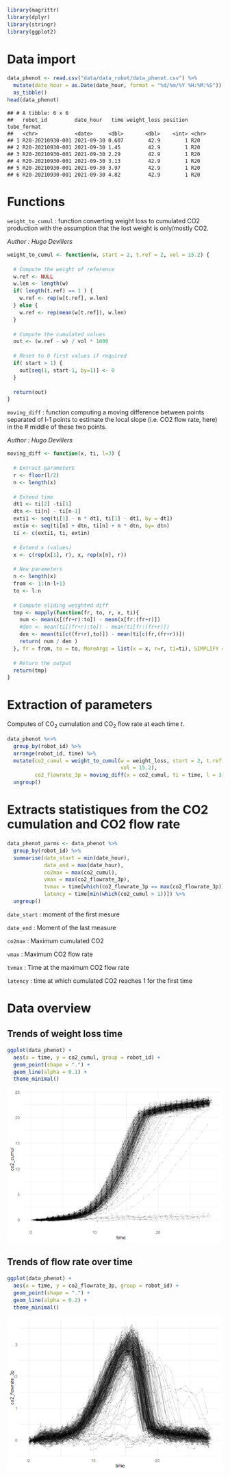 ```r
library(magrittr)
library(dplyr)
library(stringr)
library(ggplot2)
```

# Data import

```r
data_phenot <- read.csv("data/data_robot/data_phenot.csv") %>%
  mutate(date_hour = as.Date(date_hour, format = "%d/%m/%Y %H:%M:%S")) %>%
  as_tibble()
head(data_phenot)
```

    ## # A tibble: 6 x 6
    ##   robot_id         date_hour   time weight_loss position tube_format
    ##   <chr>            <date>     <dbl>       <dbl>    <int> <chr>      
    ## 1 R20-20210930-001 2021-09-30 0.607        42.9        1 R20        
    ## 2 R20-20210930-001 2021-09-30 1.45         42.9        1 R20        
    ## 3 R20-20210930-001 2021-09-30 2.29         42.9        1 R20        
    ## 4 R20-20210930-001 2021-09-30 3.13         42.9        1 R20        
    ## 5 R20-20210930-001 2021-09-30 3.97         42.9        1 R20        
    ## 6 R20-20210930-001 2021-09-30 4.82         42.9        1 R20

# Functions

`weight_to_cumul` : function converting weight loss to cumulated CO2
production with the assumption that the lost weight is only/mostly CO2.

*Author : Hugo Devillers*

```r
weight_to_cumul <- function(w, start = 2, t.ref = 2, vol = 15.2) {

  # Compute the weight of reference
  w.ref <- NULL
  w.len <- length(w)
  if( length(t.ref) == 1 ) {
    w.ref <- rep(w[t.ref], w.len)
  } else {
    w.ref <- rep(mean(w[t.ref]), w.len)
  }

  # Compute the cumulated values
  out <- (w.ref - w) / vol * 1000

  # Reset to 0 first values if required
  if( start > 1) {
    out[seq(1, start-1, by=1)] <- 0
  }

  return(out)
}
```

`moving_diff` : function computing a moving difference between points
separated of l-1 points to estimate the local slope (i.e. CO2 flow rate,
here) in the # middle of these two points.

*Author : Hugo Devillers*

```r
moving_diff <- function(x, ti, l=3) {

  # Extract parameters
  r <- floor(l/2)
  n <- length(x)

  # Extend time
  dt1 <- ti[2] -ti[1]
  dtn <- ti[n] - ti[n-1]
  exti1 <- seq(ti[1] - n * dt1, ti[1] - dt1, by = dt1)
  extin <- seq(ti[n] + dtn, ti[n] + n * dtn, by= dtn)
  ti <- c(exti1, ti, extin)

  # Extend x (values)
  x <- c(rep(x[1], r), x, rep(x[n], r))

  # New parameters
  n <- length(x)
  from <- 1:(n-l+1)
  to <- l:n

  # Compute sliding weighted diff
  tmp <- mapply(function(fr, to, r, x, ti){
    num <- mean(x[(fr+r):to]) - mean(x[fr:(fr+r)])
    #den <- mean(ti[(fr+r):to]) - mean(ti[fr:(fr+r)])
    den <- mean(ti[c((fr+r),to)]) - mean(ti[c(fr,(fr+r))])
    return( num / den )
  }, fr = from, to = to, MoreArgs = list(x = x, r=r, ti=ti), SIMPLIFY = TRUE)

  # Return the output
  return(tmp) 
}
```

# Extraction of parameters

Computes of CO<sub>2</sub> cumulation and CO<sub>2</sub> flow rate at
each time *t*.

```r
data_phenot %<>%
  group_by(robot_id) %>%
  arrange(robot_id, time) %>%
  mutate(co2_cumul = weight_to_cumul(w = weight_loss, start = 2, t.ref = c(2,3), 
                                     vol = 15.2),
         co2_flowrate_3p = moving_diff(x = co2_cumul, ti = time, l = 3)) %>%
  ungroup()
```

# Extracts statistiques from the CO2 cumulation and CO2 flow rate

```r
data_phenot_parms <- data_phenot %>%
  group_by(robot_id) %>%
  summarise(date_start = min(date_hour),
            date_end = max(date_hour),
            co2max = max(co2_cumul),
            vmax = max(co2_flowrate_3p),
            tvmax = time[which(co2_flowrate_3p == max(co2_flowrate_3p))],
            latency = time[min(which(co2_cumul > 1))]) %>% 
  ungroup()
```

`date_start` : moment of the first mesure

`date_end` : Moment of the last measure

`co2max` : Maximum cumulated CO2

`vmax` : Maximum CO2 flow rate

`tvmax` : Time at the maximum CO2 flow rate

`latency` : time at which cumulated CO2 reaches 1 for the first time

# Data overview

## Trends of weight loss time

```r
ggplot(data_phenot) +
  aes(x = time, y = co2_cumul, group = robot_id) +
  geom_point(shape = ".") +
  geom_line(alpha = 0.1) +
  theme_minimal()
```

![](data_phenot_overview_files/figure-gfm/unnamed-chunk-7-1.png)<!-- -->

## Trends of flow rate over time

```r
ggplot(data_phenot) +
  aes(x = time, y = co2_flowrate_3p, group = robot_id) +
  geom_point(shape = ".") +
  geom_line(alpha = 0.2) +
  theme_minimal()
```

![](data_phenot_overview_files/figure-gfm/unnamed-chunk-8-1.png)<!-- -->
